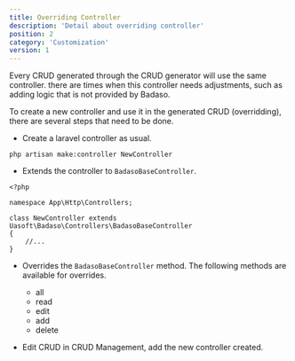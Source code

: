```yaml
---
title: Overriding Controller
description: 'Detail about overriding controller'
position: 2
category: 'Customization'
version: 1
---
```


Every CRUD generated through the CRUD generator will use the same controller. there are times when this controller needs adjustments, such as adding logic that is not provided by Badaso.

To create a new controller and use it in the generated CRUD (overridding), there are several steps that need to be done.

- Create a laravel controller as usual.
```
php artisan make:controller NewController
```

- Extends the controller to `BadasoBaseController`.

```
<?php

namespace App\Http\Controllers;

class NewController extends Uasoft\Badaso\Controllers\BadasoBaseController
{
    //...
}
```

- Overrides the `BadasoBaseController` method. The following methods are available for overrides.
    - all
    - read
    - edit
    - add
    - delete
    
- Edit CRUD in CRUD Management, add the new controller created.